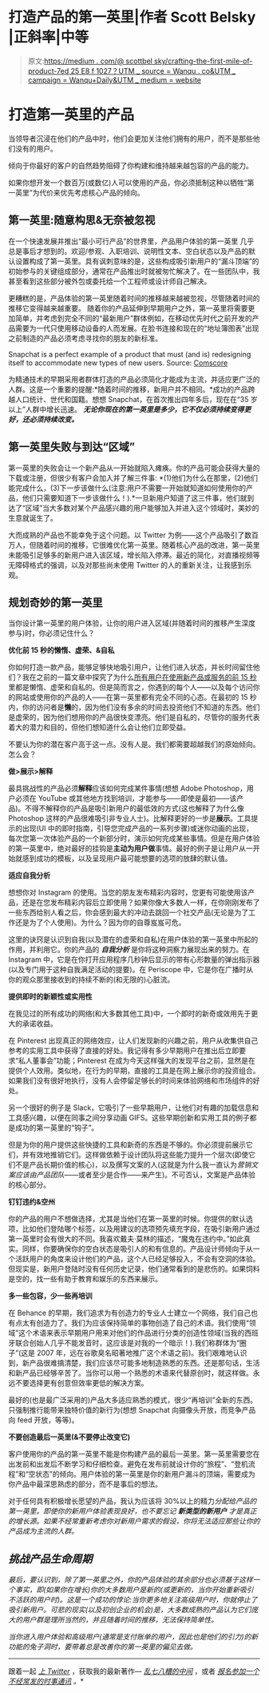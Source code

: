 # 打造产品的第一英里|作者 Scott Belsky |正斜率|中等

> 原文:[https://medium . com/@ scottbel sky/crafting-the-first-mile-of-product-7ed 25 E8 f 1027？UTM _ source = Wanqu . co&UTM _ campaign = Wanqu+Daily&UTM _ medium = website](https://medium.com/@scottbelsky/crafting-the-first-mile-of-product-7ed25e8f1027?utm_source=wanqu.co&utm_campaign=Wanqu+Daily&utm_medium=website)

# 打造第一英里的产品

当领导者沉浸在他们的产品中时，他们会更加关注他们拥有的用户，而不是那些他们没有的用户。



倾向于你最好的客户的自然趋势阻碍了你构建和维持越来越包容的产品的能力。

如果你想开发一个数百万(或数亿)人可以使用的产品，你必须抵制这种以牺牲“第一英里”为代价来优先考虑核心产品的倾向。

## **第一英里:随意构思&无奈被忽视**

在一个快速发展并推出“最小可行产品”的世界里，产品用户体验的第一英里 几乎总是事后才想到的。欢迎/参观、入职培训、说明性文本、空白状态以及产品的默认设置构成了第一英里。具有讽刺意味的是，这些构成吸引新用户的“漏斗顶端”的初始参与的关键组成部分，通常在产品推出时就被匆忙解决了。在一些团队中，我甚至看到这些部分被外包或委托给一个工程师或设计师自己解决。

更糟糕的是，产品体验的第一英里随着时间的推移越来越被忽视，尽管随着时间的推移它变得越来越重要。 随着你的产品延伸到早期用户之外，第一英里将需要更加简单，并考虑到完全不同的“最新用户”群体例如，在移动优先时代之前开发的产品需要为一代只使用移动设备的人而发展。在脸书连接和现在的“地址簿图表”出现之前制造的产品必须考虑寻找你的朋友的新标准。



Snapchat is a perfect example of a product that must (and is) redesigning itself to accommodate new types of new users. Source: [Comscore](http://www.comscore.com/Insights/Blog/Snapchat-Breaking-into-the-Mainstream-as-it-Posts-New-Highs-Across-Age-Segments?ns_campaign=comscore_general&ns_source=social&ns_mchannel=social_post&ns_linkname=link_name&ns_fee=0&piCId=77724)



为精通技术的早期采用者群体打造的产品必须简化才能成为主流，并适应更广泛的人群。这是一个重要的提醒:*随着时间的推移，新用户并不相同。*成功的产品跨越人口统计、世代和国籍。想想 Snapchat，在首次推出四年多后，现在在“35 岁以上”人群中增长迅速。 ***无论你现在的第一英里是多少，它不仅必须持续变得更好，还必须持续改变。***

## **第一英里失败与到达“区域”**

第一英里的失败会让一个新产品从一开始就陷入瘫痪。你的产品可能会获得大量的下载或注册，但很少有客户会加入并了解三件事: *(1)他们为什么在那里，(2)他们能完成什么，(3)下一步该做什么(注意:用户不需要一开始就知道如何使用你的产品，他们只需要知道下一步该做什么！).*一旦新用户知道了这三件事，他们就到达了“区域”当大多数对某个产品感兴趣的用户能够加入并进入这个领域时，美妙的生意就诞生了。

大而成熟的产品也不能幸免于这个问题。以 Twitter 为例——这个产品吸引了数百万人，但随着时间的推移，它很难优化第一英里。随着核心产品的改进，第一英里未能吸引足够多的新用户进入该区域，增长陷入停滞。最近的简化，对直播视频等无障碍格式的强调，以及对那些尚未使用 Twitter 的人的重新关注，让我感到乐观。

## **规划奇妙的第一英里**

当你设计第一英里的用户体验，让你的用户进入区域(并随着时间的推移产生深度参与)时，你必须记住什么？

**优化前 15 秒的懒惰、虚荣、&自私**



你如何打造一款产品，能够足够快地吸引用户，让他们进入状态，并长时间留住他们？我在之前的一篇文章中探究了为什么[所有用户在使用新产品或服务的前 15 秒](/bridge-collection/the-first-15-seconds-9590d7dabc#.hl08au3yw)里都是懒惰、虚荣和自私的。但是简而言之，你遇到的每个人——以及每个访问你的网站或使用你的产品的人——在第一英里都有完全不同的心态。在最初的 15 秒内，你的访问者是**懒**的，因为他们没有多余的时间去投资他们不知道的东西。他们是虚荣的，因为他们想用你的产品很快变漂亮。他们是自私的，尽管你的服务代表着大的潜力和目的，但他们想知道什么会让他们立即受益。

不要认为你的潜在客户高于这一点。没有人是。我们都需要超越我们的原始倾向。怎么会？

**做>展示>解释**

最具挑战性的产品必须**解释**应该如何完成某件事情(想想 Adobe Photoshop，用户必须在 YouTube 或其他地方找到培训，才能参与——即使是最初——该产品)。不得不解释你的产品是吸引新用户的最低效的方式(这也解释了为什么像 Photoshop 这样的产品很难吸引非专业人士)。比解释更好的一步是**展示**。工具提示的出现(UI 中的即时指南，引导您完成产品的一系列步骤)或迷你动画的出现，每次您第一次体验产品的一个新部分时，演示如何完成某些事情。但是在用户体验的第一英里中，绝对最好的挂钩是**主动为用户做**事情。最好的例子是让用户从一开始就感到成功的模板，以及呈现用户最可能想要的选项的放肆的默认值。



**适应自我分析**

想想你对 Instagram 的使用。当您的朋友发布精彩内容时，您更有可能使用该产品，还是在您发布精彩内容后立即使用？如果你像大多数人一样，在你刚刚发布了一些东西给别人看之后，你会感到最大的冲动去跳回一个社交产品(无论是为了工作还是为了个人使用)。为什么？因为你的自尊岌岌可危。



这里的诀窍是认识到自我(以及潜在的虚荣和自私)在用户体验的第一英里中所起的作用，并利用它。你的产品的 ***自我分析*** 是你将这种洞察力展现出来的努力。在 Instagram 中，它是在你打开应用程序几秒钟后显示的带有心形数量的弹出指示器(以及专门用于这种自我满足活动的提要)。在 Periscope 中，它是你在广播时从你的观众那里接收到的持续不断的(和无限的)心脏流。



**提供即时的新颖性或实用性**

在我见过的所有成功的网络(和大多数其他工具)中，一个即时的新奇或效用先于更大的承诺收益。



在 Pinterest 出现真正的网络效应，让人们发现新的兴趣之前，用户从收集供自己参考的实用工具中获得了直接的好处。我记得有多少早期用户在推出后立即要求“私人董事会”功能；Pinterest 在成为今天这样强大的发现平台之前，显然是在提供个人效用。类似地，在行为的早期，直接的工具是在网上展示你的投资组合。如果我们没有很好地执行，没有人会停留足够长的时间来体验网络和市场组件的好处。



另一个很好的例子是 Slack，它吸引了一些早期用户，让他们对有趣的加载信息和工具感兴趣，以便在同事之间分享动画 GIFS。这些早期创新和实用工具的例子都是成功的第一英里的“钩子”。

但是为你的用户提供这些快捷的工具和新奇的东西是不够的。你必须提前展示它们，并有效地推销它们。这样做依赖于设计团队将这些能力提升一个层次(即使它们不是产品长期价值的核心)，以及撰写文案的人(这就是为什么我一直认为*营销文案应该由产品团队*——或者至少是合作——来产生)。不可否认，文案是产品体验的核心部分。

**钉钉违约&空州**

你的产品的用户不想做选择，尤其是当他们在第一英里的时候。你提供的默认选项，比如他们登陆哪个标签，以及用建议的选项预先填充字段，在吸引新用户通过第一英里时会有很大的不同。我喜欢戴夫·莫林的描述，“魔鬼在违约中。”如此真实。同样，你要确保你的空白状态是吸引人的和有信息的。产品设计师倾向于从一个活跃用户的角度来设计他们的产品，这个人已经足够投入，不会有空洞的体验。但现实是，新用户登陆时没有任何历史记录，他们通常看到的是悲伤的。如果饲料是空的，找一些有助于教育和娱乐的东西来展示。

**多一些包容，少一些再培训**



在 Behance 的早期，我们追求为有创造力的专业人士建立一个网络，我们自己也有点太有创造力了。我们为应该保持简单的事物创造了自己的术语。我们使用“领域”这个术语来表示早期用户用来对他们的作品进行分类的创造性领域(当我的西班牙联合创始人几乎不能发音时，这应该是对我的一个暗示！).我们称群体为“圈子”(这是 2007 年，远在谷歌臭名昭著地推广这个术语之前)。我们艰难地认识到，新产品很难搞清楚，我们应该尽可能多地制造熟悉的东西。还是那句话，生活和新产品已经够辛苦了。当你可以用一个熟悉的术语来代替原创时，就这样做。永远不要选择更有创意但效率更低的解决方案。



最好的(也是最广泛采用的)产品大多适应熟悉的模式，很少“再培训”全新的东西。只强制推行能带来独特价值的新行为(想想 Snapchat 向摄像头开放，而竞争产品向 feed 开放，等等)。

**不要创造最后一英里(&不要停止改变它)**

客户使用你的产品的第一英里不能是你构建产品的最后一英里。第一英里需要您在出发前和出发后不断学习和仔细检查。避免在发布前就设计你的“旅程”、“登机流程”和“空状态”的倾向。用户体验的第一英里是你的新用户漏斗的顶端，需要成为你产品中最深思熟虑的部分，而不是事后的想法。



对于任何具有积极增长愿望的产品，我认为应该将 30%以上的精力*分配给产品的第一英里。即使你的新用户体验表现良好，也不要忘记 ***新类型的新用户*** 才是真正的增长源。如果不经常重新考虑你对新用户需求的假设，你将无法适应那些让你的产品成为主流的人群。*

## *挑战产品生命周期*



*最后，要认识到，除了第一英里之外，你的产品体验的其余部分也必须基于这样一个事实，即(如果你在增长)你的大多数用户是新的(或更新的，当你开始重新吸引不活跃的用户时)。这是一个成功的悖论:当你更多地关注高级用户时，你就停止了吸引新用户。可悲的现实(以及初创企业的机会)是，大多数成熟的产品认为它们庞大的用户群是理所当然的，并且随着时间的推移，无法保持简单性。*



*当你进入用户体验和高级用户(通常是支付账单的用户，因此也是他们的引力)的新功能的兔子洞时，要带着总是改善你的第一英里的偏见去做。*

****
跟着一起 [*上 Twitter*](http://twitter.com/scottbelsky) ，获取我的最新著作— [*乱七八糟的中间*](http://www.themessymiddle.com) ，或者 [*报名参加一个不经常发的时事通讯*](http://digest.scottbelsky.com) *。**























